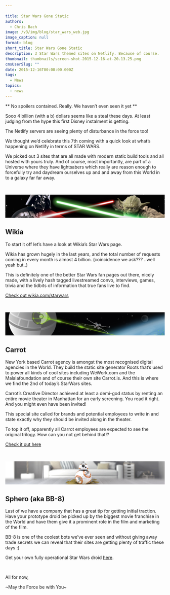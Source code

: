 ```yaml
---

title: Star Wars Gone Static
authors:
  - Chris Bach
image: /v3/img/blog/star_wars_web.jpg
image_caption: null
format: blog
short_title: Star Wars Gone Static
description: 3 Star Wars themed sites on Netlify. Because of course.
thumbnail: thumbnails/screen-shot-2015-12-16-at-20.13.25.png
cmsUserSlug: ""
date: 2015-12-16T00:00:00.000Z
tags:
  - News
topics:
  - news
---
```


** No spoilers contained. Really. We haven’t even seen it yet **

Sooo 4 billion (with a b) dollars seems like a steal these days. At least judging from the hype this first Disney instalment is getting.

The Netlify servers are seeing plenty of disturbance in the force too!

We thought we’d celebrate this 7th coming with a quick look at what’s happening on Netlify in terms of STAR WARS.

We picked out 3 sites that are all made with modern static build tools and all hosted with yours truly. And of course, most importantly, are part of a Universe where they have lightsabers which really are reason enough to forcefully try and daydream ourselves up and and away from this World in to a galaxy far far away.

<!-- excerpt -->

<br>

![wikia-starwars.png](/v3/img/blog/wikia-starwars.png)

## Wikia ##
To start it off let’s have a look at Wikia’s Star Wars page.

Wikia has grown hugely in the last years, and the total number of requests coming in every month is almost 4 billion. (coincidence we ask??? ..well yeah but..)

This is definitely one of the better Star Wars fan pages out there, nicely made, with a lively hash tagged livestreamed convo, interviews, games, trivia and the tidbits of information that true fans live to find.

[Check out wikia.com/starwars](http://www.wikia.com/starwars)

<br>

![carrot-starwars.jpg](/v3/img/blog/carrot-starwars.jpg)

## Carrot ##
New York based Carrot agency is amongst the most recognised digital agencies in the World. They build the static site generator Roots that’s used to power all kinds of cool sites including WeWork.com and the Malalafoundation and of course their own site Carrot.is. And this is where we find the 2nd of today’s StarWars sites.

Carrot’s Creative Director achieved at least a demi-god status by renting an entire movie theater in Manhattan for an early screening. You read it right. And you might even have been invited!

This special site called for brands and potential employees to write in and state exactly why they should be invited along in the theater.

To top it off, apparently all Carrot employees are expected to see the original trilogy. How can you not get behind that!?

[Check it out here](http://carrot.is/starwarsvip)

<br>

![sphero.jpg](/v3/img/blog/sphero.jpg)

## Sphero (aka BB-8) ##
Last of we have a company that has a great tip for getting initial traction. Have your prototype droid be picked up by the biggest movie franchise in the World and have them give it a prominent role in the film and marketing of the film.

BB-8 is one of the coolest bots we’ve ever seen and without giving away trade secrets we can reveal that their sites are getting plenty of traffic these days :)

Get your own fully operational Star Wars droid [here](http://www.sphero.com/starwars).

<br>

All for now,

 ~May the Force be with You~

